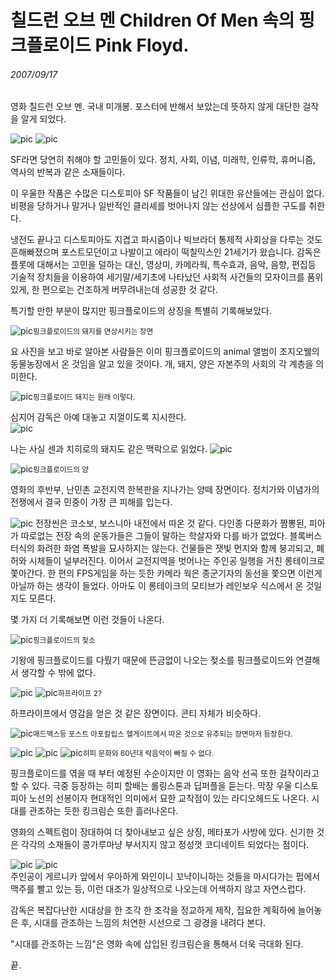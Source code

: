 칠드런 오브 멘 Children Of Men 속의 핑크플로이드 Pink Floyd.
============================================================

###### 2007/09/17

영화 칠드런 오브 멘. 국내 미개봉. 포스터에 반해서 보았는데 뜻하지 않게 대단한 걸작을 알게 되었다.

![pic](http://www.troot.co.kr/culture/1.jpg) ![pic](http://www.troot.co.kr/culture/9965457334.jpg)

SF라면 당연히 취해야 할 고민들이 있다. 정치, 사회, 이념, 미래학, 인류학, 휴머니즘, 역사의 반복과 같은 소재들이다.

이 우울한 작품은 수많은 디스토피아 SF 작품들이 남긴 위대한 유산들에는 관심이 없다. 비평을 당하거나 말거나 일반적인 클리셰를 벗어나지 않는 선상에서 심플한 구도를 취한다.

냉전도 끝나고 디스토피아도 지겹고 파시즘이나 빅브라더 통제적 사회상을 다루는 것도 흔해빠졌으며 포스트모던이고 나발이고 에라이 떡칠믹스인 21세기가 왔습니다. 감독은 플롯에 대해서는 고민을 덜하는 대신, 영상미, 카메라웍, 특수효과, 음악, 음향, 편집등 기술적 장치들을 이용하여 세기말/세기초에 나타났던 사회적 사건들의 모자이크를 품위있게, 한 편으로는 건조하게 버무려내는데 성공한 것 같다.

특기할 만한 부분이 많지만 핑크플로이드의 상징을 특별히 기록해보았다.

![pic](http://www.troot.co.kr/culture/2373107296.jpg)<small>핑크플로이드의 돼지를 연상시키는 장면</small>

요 사진을 보고 바로 알아본 사람들은 이미 핑크플로이드의 animal 앨범이 조지오웰의 동물농장에서 온 것임을 알고 있을 것이다. 개, 돼지, 양은 자본주의 사회의 각 계층을 의미한다.

![pic](http://www.troot.co.kr/culture/3967524585.jpg)<small>핑크플로이드 돼지는 원래 이렇다.</small>

심지어 감독은 아예 대놓고 지껄이도록 지시한다.  
![pic](http://www.troot.co.kr/culture/7889665649.jpg)

나는 사실 센과 치히로의 돼지도 같은 맥락으로 읽었다. ![pic](http://www.troot.co.kr/culture/7331706528.jpg)

![pic](http://www.troot.co.kr/culture/1798903771.jpg)<small>핑크플로이드의 양</small>

영화의 후반부, 난민촌 교전지역 한복판을 지나가는 양떼 장면이다. 정치가와 이념가의 전쟁에서 결국 민중이 가장 큰 피해를 입는다.

![pic](http://www.troot.co.kr/culture/3398963279.jpg) 전장씬은 코소보, 보스니아 내전에서 따온 것 같다. 다인종 다문화가 짬뽕된, 피아가 따로없는 전장 속의 운동가들은 그들이 말하는 학살자와 다를 바가 없었다. 블록버스터식의 화려한 화염 폭발을 묘사하지는 않는다. 건물들은 잿빛 먼지와 함께 붕괴되고, 폐허와 시체들이 널부러진다. 이어서 교전지역을 벗어나는 주인공 일행을 거친 롱테이크로 쫓아간다. 한 편의 FPS게임을 하는 듯한 카메라 웍은 종군기자의 동선을 쫓으면 이런게 아닐까 하는 생각이 들었다. 아마도 이 롱테이크의 모티브가 레인보우 식스에서 온 것일지도 모른다.

몇 가지 더 기록해보면 이런 것들이 나온다.

![pic](http://www.troot.co.kr/culture/3966882301.jpg)<small>핑크플로이드의 젖소</small>

기왕에 핑크플로이드를 다뤘기 때문에 뜬금없이 나오는 젖소를 핑크플로이드와 연결해서 생각할 수 밖에 없다.

![pic](http://www.troot.co.kr/culture/1958674177.jpg) ![pic](http://www.troot.co.kr/culture/1667281903.jpg)<small>하프라이프 2?</small>

하프라이프에서 영감을 얻은 것 같은 장면이다. 콘티 자체가 비슷하다.

![pic](http://www.troot.co.kr/culture/7902320365.jpg)<small>매드맥스등 포스트 아포칼립스 헬게이트에서 따온 것으로 유추되는 장면마저 등장한다.</small>

![pic](http://www.troot.co.kr/culture/1801641602.jpg) ![pic](http://www.troot.co.kr/culture/5742873225.jpg) ![pic](http://www.troot.co.kr/culture/8013323317.jpg)<small>히피 문화와 60년대 락음악이 빠질 수 없다.</small>

핑크플로이드를 엮을 때 부터 예정된 수순이지만 이 영화는 음악 선곡 또한 걸작이라고 할 수 있다. 극중 등장하는 히피 할배는 롤링스톤과 딥퍼플을 듣는다. 막장 우울 디스토피아 노선의 선봉이자 현대적인 의미에서 묘한 교착점이 있는 라디오헤드도 나온다. 시대를 관조하는 듯한 킹크림슨 또한 흘러나온다.

영화의 스펙트럼이 장대하여 더 찾아내보고 싶은 상징, 메타포가 사방에 있다. 신기한 것은 각각의 소재들이 콩가루마냥 부서지지 않고 정성껏 코디네이트 되었다는 점이다.

![pic](http://www.troot.co.kr/culture/6791510965.jpg) ![pic](http://www.troot.co.kr/culture/7565253252.jpg)  
주인공이 게르니카 앞에서 우아하게 와인이니 꼬냑이니하는 것들을 마시다가는 펍에서 맥주를 빨고 있는 등, 이런 대조가 일상적으로 나오는데 어색하지 않고 자연스럽다.

감독은 복잡다난한 시대상을 한 조각 한 조각을 정교하게 제작, 집요한 계획하에 늘어놓은 후, 시대를 관조하는 느낌의 처연한 시선으로 그 광경을 내려다 본다.

"시대를 관조하는 느낌"은 영화 속에 삽입된 킹크림슨을 통해서 더욱 극대화 된다.

끝.
